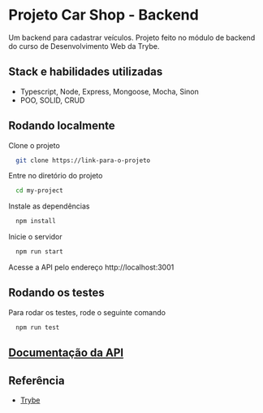 # Projeto Car Shop - Backend

Um backend para cadastrar veículos. Projeto feito no módulo de backend do curso de Desenvolvimento Web da Trybe.

## Stack e habilidades utilizadas

- Typescript, Node, Express, Mongoose, Mocha, Sinon
- POO, SOLID, CRUD


## Rodando localmente

Clone o projeto

```bash
  git clone https://link-para-o-projeto
```

Entre no diretório do projeto

```bash
  cd my-project
```

Instale as dependências

```bash
  npm install
```

Inicie o servidor

```bash
  npm run start
```

Acesse a API pelo endereço http://localhost:3001


## Rodando os testes

Para rodar os testes, rode o seguinte comando

```bash
  npm run test
```

## [Documentação da API](API.md)


## Referência

 - [Trybe](https://betrybe.com/)

